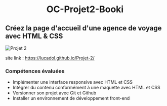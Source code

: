 # <p align="center">OC-Projet2-Booki
## Créez la page d'accueil d'une agence de voyage avec HTML & CSS

![Projet 2](https://github.com/Lucadol/Projet-2/assets/130574901/5a7919e6-cd59-472c-a4d5-3b45e405a9db)

site link : https://lucadol.github.io/Projet-2/

### Compétences évaluées
* Implémenter une interface responsive avec HTML et CSS
* Intégrer du contenu conformément à une maquette avec HTML et CSS
* Versionner son projet avec Git et Github
* Installer un environnement de développement front-end
